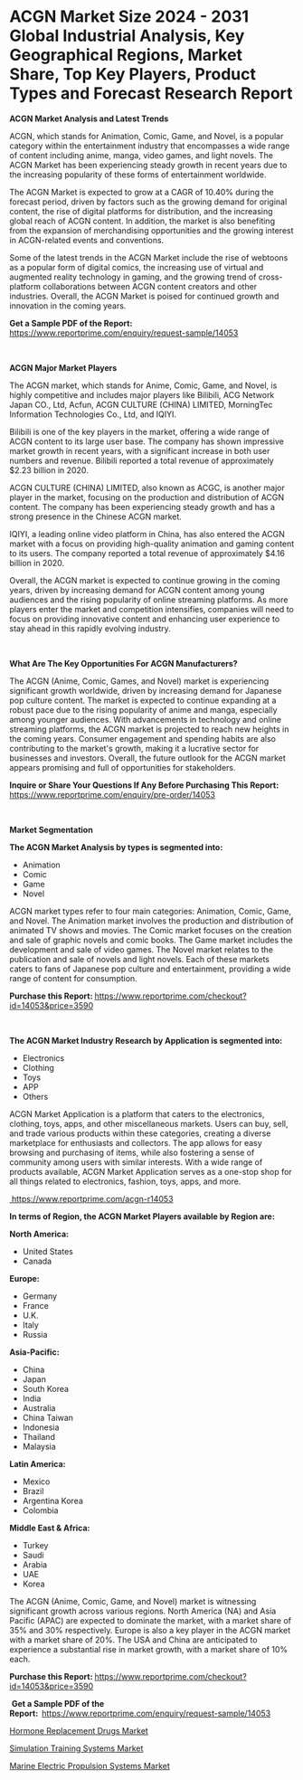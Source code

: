 <p><h1>ACGN Market Size 2024 - 2031 Global Industrial Analysis, Key Geographical Regions, Market Share, Top Key Players, Product Types and Forecast Research Report</h1></p><p><strong>ACGN Market Analysis and Latest Trends</strong></p>
<p><p>ACGN, which stands for Animation, Comic, Game, and Novel, is a popular category within the entertainment industry that encompasses a wide range of content including anime, manga, video games, and light novels. The ACGN Market has been experiencing steady growth in recent years due to the increasing popularity of these forms of entertainment worldwide.</p><p>The ACGN Market is expected to grow at a CAGR of 10.40% during the forecast period, driven by factors such as the growing demand for original content, the rise of digital platforms for distribution, and the increasing global reach of ACGN content. In addition, the market is also benefiting from the expansion of merchandising opportunities and the growing interest in ACGN-related events and conventions.</p><p>Some of the latest trends in the ACGN Market include the rise of webtoons as a popular form of digital comics, the increasing use of virtual and augmented reality technology in gaming, and the growing trend of cross-platform collaborations between ACGN content creators and other industries. Overall, the ACGN Market is poised for continued growth and innovation in the coming years.</p></p>
<p><strong>Get a Sample PDF of the Report:&nbsp;</strong> <a href="https://www.reportprime.com/enquiry/request-sample/14053">https://www.reportprime.com/enquiry/request-sample/14053</a></p>
<p>&nbsp;</p>
<p><strong>ACGN Major Market Players</strong></p>
<p><p>The ACGN market, which stands for Anime, Comic, Game, and Novel, is highly competitive and includes major players like Bilibili, ACG Network Japan CO., Ltd, Acfun, ACGN CULTURE (CHINA) LIMITED, MorningTec Information Technologies Co., Ltd, and IQIYI.</p><p>Bilibili is one of the key players in the market, offering a wide range of ACGN content to its large user base. The company has shown impressive market growth in recent years, with a significant increase in both user numbers and revenue. Bilibili reported a total revenue of approximately $2.23 billion in 2020.</p><p>ACGN CULTURE (CHINA) LIMITED, also known as ACGC, is another major player in the market, focusing on the production and distribution of ACGN content. The company has been experiencing steady growth and has a strong presence in the Chinese ACGN market.</p><p>IQIYI, a leading online video platform in China, has also entered the ACGN market with a focus on providing high-quality animation and gaming content to its users. The company reported a total revenue of approximately $4.16 billion in 2020.</p><p>Overall, the ACGN market is expected to continue growing in the coming years, driven by increasing demand for ACGN content among young audiences and the rising popularity of online streaming platforms. As more players enter the market and competition intensifies, companies will need to focus on providing innovative content and enhancing user experience to stay ahead in this rapidly evolving industry.</p></p>
<p>&nbsp;</p>
<p><strong>What Are The Key Opportunities For ACGN Manufacturers?</strong></p>
<p><p>The ACGN (Anime, Comic, Games, and Novel) market is experiencing significant growth worldwide, driven by increasing demand for Japanese pop culture content. The market is expected to continue expanding at a robust pace due to the rising popularity of anime and manga, especially among younger audiences. With advancements in technology and online streaming platforms, the ACGN market is projected to reach new heights in the coming years. Consumer engagement and spending habits are also contributing to the market's growth, making it a lucrative sector for businesses and investors. Overall, the future outlook for the ACGN market appears promising and full of opportunities for stakeholders.</p></p>
<p><strong>Inquire or Share Your Questions If Any Before Purchasing This Report:</strong> <a href="https://www.reportprime.com/enquiry/pre-order/14053">https://www.reportprime.com/enquiry/pre-order/14053</a></p>
<p>&nbsp;</p>
<p><strong>Market Segmentation</strong></p>
<p><strong>The ACGN Market Analysis by types is segmented into:</strong></p>
<p><ul><li>Animation</li><li>Comic</li><li>Game</li><li>Novel</li></ul></p>
<p><p>ACGN market types refer to four main categories: Animation, Comic, Game, and Novel. The Animation market involves the production and distribution of animated TV shows and movies. The Comic market focuses on the creation and sale of graphic novels and comic books. The Game market includes the development and sale of video games. The Novel market relates to the publication and sale of novels and light novels. Each of these markets caters to fans of Japanese pop culture and entertainment, providing a wide range of content for consumption.</p></p>
<p><strong>Purchase this Report:&nbsp;</strong><a href="https://www.reportprime.com/checkout?id=14053&price=3590">https://www.reportprime.com/checkout?id=14053&price=3590</a></p>
<p>&nbsp;</p>
<p><strong>The ACGN Market Industry Research by Application is segmented into:</strong></p>
<p><ul><li>Electronics</li><li>Clothing</li><li>Toys</li><li>APP</li><li>Others</li></ul></p>
<p><p>ACGN Market Application is a platform that caters to the electronics, clothing, toys, apps, and other miscellaneous markets. Users can buy, sell, and trade various products within these categories, creating a diverse marketplace for enthusiasts and collectors. The app allows for easy browsing and purchasing of items, while also fostering a sense of community among users with similar interests. With a wide range of products available, ACGN Market Application serves as a one-stop shop for all things related to electronics, fashion, toys, apps, and more.</p></p>
<p><a href="https://www.reportprime.com/acgn-r14053">&nbsp;https://www.reportprime.com/acgn-r14053</a></p>
<p><strong>In terms of Region, the ACGN Market Players available by Region are:</strong></p>
<p>
    <p> <strong> North America: </strong>
        <ul>
            <li>United States</li>
            <li>Canada</li>
        </ul>
        </p> 
    <p> <strong> Europe: </strong>
        <ul>
            <li>Germany</li>
            <li>France</li>
            <li>U.K.</li>
            <li>Italy</li>
            <li>Russia</li>
        </ul>
        </p> 
    <p> <strong> Asia-Pacific: </strong>
        <ul>
            <li>China</li>
            <li>Japan</li>
            <li>South Korea</li>
            <li>India</li>
            <li>Australia</li>
            <li>China Taiwan</li>
            <li>Indonesia</li>
            <li>Thailand</li>
            <li>Malaysia</li>
        </ul>
        </p> 
    <p> <strong> Latin America: </strong>
        <ul>
            <li>Mexico</li>
            <li>Brazil</li>
            <li>Argentina Korea</li>
            <li>Colombia</li>
        </ul>
        </p> 
    <p> <strong> Middle East & Africa: </strong>
        <ul>
            <li>Turkey</li>
            <li>Saudi</li>
            <li>Arabia</li>
            <li>UAE</li>
            <li>Korea</li>
        </ul>
    </p>
    </p>
<p><p>The ACGN (Anime, Comic, Game, and Novel) market is witnessing significant growth across various regions. North America (NA) and Asia Pacific (APAC) are expected to dominate the market, with a market share of 35% and 30% respectively. Europe is also a key player in the ACGN market with a market share of 20%. The USA and China are anticipated to experience a substantial rise in market growth, with a market share of 10% each.</p></p>
<p><strong>Purchase this Report: </strong><a href="https://www.reportprime.com/checkout?id=14053&price=3590">https://www.reportprime.com/checkout?id=14053&price=3590</a></p>
<p>&nbsp;<strong>Get a Sample PDF of the Report:&nbsp;&nbsp;</strong><a href="https://www.reportprime.com/enquiry/request-sample/14053">https://www.reportprime.com/enquiry/request-sample/14053</a></p>
<p><strong></strong></p>
<p><p><a href="https://github.com/dancokkoe288/Market-Research-Report-List-1/blob/main/hormone-replacement-drugs-market.md">Hormone Replacement Drugs Market</a></p><p><a href="https://github.com/gdfhhhj/Market-Research-Report-List-5/blob/main/simulation-training-systems-market.md">Simulation Training Systems Market</a></p><p><a href="https://github.com/RichRobinson5/Market-Research-Report-List-6/blob/main/marine-electric-propulsion-systems-market.md">Marine Electric Propulsion Systems Market</a></p></p>